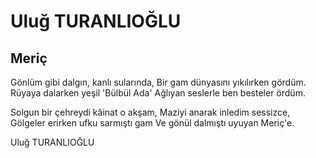 # Uluğ TURANLIOĞLU

## Meriç

Gönlüm gibi dalgın, kanlı sularında,
Bir gam dünyasını yıkılırken gördüm.
Rüyaya dalarken yeşil 'Bülbül Ada'
Ağlıyan seslerle ben besteler ördüm.

Solgun bir çehreydi kâinat o akşam,
Maziyi anarak inledim sessizce,
Gölgeler erirken ufku sarmıştı gam
Ve gönül dalmıştı uyuyan Meriç'e.

Uluğ TURANLIOĞLU